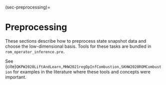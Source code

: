 (sec-preprocessing)=
# Preprocessing

These sections describe how to preprocess state snapshot data and choose the low-dimensional basis.
Tools for these tasks are bundled in `rom_operator_inference.pre`.

See {cite}`QKPW2020LiftAndLearn,MHW2021regOpInfCombustion,SKHW2020ROMCombustion` for examples in the literature where these tools and concepts were important.

```{tableofcontents}
```
